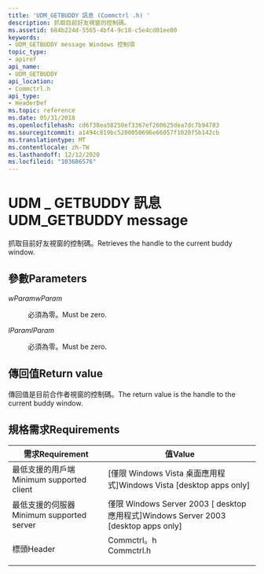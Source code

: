 ```yaml
---
title: 'UDM_GETBUDDY 訊息 (Commctrl .h) '
description: 抓取目前好友視窗的控制碼。
ms.assetid: 684b224d-5565-4bf4-9c18-c5e4cd01ee00
keywords:
- UDM_GETBUDDY message Windows 控制項
topic_type:
- apiref
api_name:
- UDM_GETBUDDY
api_location:
- Commctrl.h
api_type:
- HeaderDef
ms.topic: reference
ms.date: 05/31/2018
ms.openlocfilehash: cd6f38ea58250ef3367ef260625dea7dc7b94783
ms.sourcegitcommit: a1494c819bc5200050696e66057f1020f5b142cb
ms.translationtype: MT
ms.contentlocale: zh-TW
ms.lasthandoff: 12/12/2020
ms.locfileid: "103686576"
---
```

# <a name="udm_getbuddy-message"></a><span data-ttu-id="80969-104">UDM \_ GETBUDDY 訊息</span><span class="sxs-lookup"><span data-stu-id="80969-104">UDM\_GETBUDDY message</span></span>

<span data-ttu-id="80969-105">抓取目前好友視窗的控制碼。</span><span class="sxs-lookup"><span data-stu-id="80969-105">Retrieves the handle to the current buddy window.</span></span>

## <a name="parameters"></a><span data-ttu-id="80969-106">參數</span><span class="sxs-lookup"><span data-stu-id="80969-106">Parameters</span></span>

<dl> <dt>

<span data-ttu-id="80969-107">*wParam*</span><span class="sxs-lookup"><span data-stu-id="80969-107">*wParam*</span></span> 
</dt> <dd><span data-ttu-id="80969-108">必須為零。</span><span class="sxs-lookup"><span data-stu-id="80969-108">Must be zero.</span></span></dd> <dt>

<span data-ttu-id="80969-109">*lParam*</span><span class="sxs-lookup"><span data-stu-id="80969-109">*lParam*</span></span> 
</dt> <dd><span data-ttu-id="80969-110">必須為零。</span><span class="sxs-lookup"><span data-stu-id="80969-110">Must be zero.</span></span></dd> </dl>

## <a name="return-value"></a><span data-ttu-id="80969-111">傳回值</span><span class="sxs-lookup"><span data-stu-id="80969-111">Return value</span></span>

<span data-ttu-id="80969-112">傳回值是目前合作者視窗的控制碼。</span><span class="sxs-lookup"><span data-stu-id="80969-112">The return value is the handle to the current buddy window.</span></span>

## <a name="requirements"></a><span data-ttu-id="80969-113">規格需求</span><span class="sxs-lookup"><span data-stu-id="80969-113">Requirements</span></span>



| <span data-ttu-id="80969-114">需求</span><span class="sxs-lookup"><span data-stu-id="80969-114">Requirement</span></span> | <span data-ttu-id="80969-115">值</span><span class="sxs-lookup"><span data-stu-id="80969-115">Value</span></span> |
|-------------------------------------|---------------------------------------------------------------------------------------|
| <span data-ttu-id="80969-116">最低支援的用戶端</span><span class="sxs-lookup"><span data-stu-id="80969-116">Minimum supported client</span></span><br/> | <span data-ttu-id="80969-117">\[僅限 Windows Vista 桌面應用程式\]</span><span class="sxs-lookup"><span data-stu-id="80969-117">Windows Vista \[desktop apps only\]</span></span><br/>                                        |
| <span data-ttu-id="80969-118">最低支援的伺服器</span><span class="sxs-lookup"><span data-stu-id="80969-118">Minimum supported server</span></span><br/> | <span data-ttu-id="80969-119">僅限 Windows Server 2003 \[ desktop 應用程式\]</span><span class="sxs-lookup"><span data-stu-id="80969-119">Windows Server 2003 \[desktop apps only\]</span></span><br/>                                  |
| <span data-ttu-id="80969-120">標頭</span><span class="sxs-lookup"><span data-stu-id="80969-120">Header</span></span><br/>                   | <dl> <span data-ttu-id="80969-121"><dt>Commctrl。h</dt></span><span class="sxs-lookup"><span data-stu-id="80969-121"><dt>Commctrl.h</dt></span></span> </dl> |



 

 





